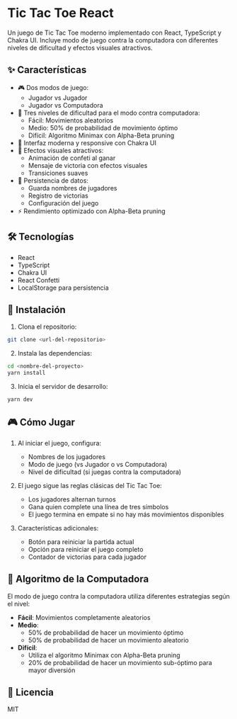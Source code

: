 # Tic Tac Toe React

Un juego de Tic Tac Toe moderno implementado con React, TypeScript y Chakra UI. Incluye modo de juego contra la computadora con diferentes niveles de dificultad y efectos visuales atractivos.

## ✨ Características

- 🎮 Dos modos de juego:
  - Jugador vs Jugador
  - Jugador vs Computadora
- 🤖 Tres niveles de dificultad para el modo contra computadora:
  - Fácil: Movimientos aleatorios
  - Medio: 50% de probabilidad de movimiento óptimo
  - Difícil: Algoritmo Minimax con Alpha-Beta pruning
- 🎯 Interfaz moderna y responsive con Chakra UI
- 🎉 Efectos visuales atractivos:
  - Animación de confeti al ganar
  - Mensaje de victoria con efectos visuales
  - Transiciones suaves
- 💾 Persistencia de datos:
  - Guarda nombres de jugadores
  - Registro de victorias
  - Configuración del juego
- ⚡ Rendimiento optimizado con Alpha-Beta pruning

## 🛠️ Tecnologías

- React
- TypeScript
- Chakra UI
- React Confetti
- LocalStorage para persistencia

## 🚀 Instalación

1. Clona el repositorio:

```bash
git clone <url-del-repositorio>
```

2. Instala las dependencias:

```bash
cd <nombre-del-proyecto>
yarn install
```

3. Inicia el servidor de desarrollo:

```bash
yarn dev
```

## 🎮 Cómo Jugar

1. Al iniciar el juego, configura:

   - Nombres de los jugadores
   - Modo de juego (vs Jugador o vs Computadora)
   - Nivel de dificultad (si juegas contra la computadora)

2. El juego sigue las reglas clásicas del Tic Tac Toe:

   - Los jugadores alternan turnos
   - Gana quien complete una línea de tres símbolos
   - El juego termina en empate si no hay más movimientos disponibles

3. Características adicionales:
   - Botón para reiniciar la partida actual
   - Opción para reiniciar el juego completo
   - Contador de victorias para cada jugador

## 🤖 Algoritmo de la Computadora

El modo de juego contra la computadora utiliza diferentes estrategias según el nivel:

- **Fácil**: Movimientos completamente aleatorios
- **Medio**:
  - 50% de probabilidad de hacer un movimiento óptimo
  - 50% de probabilidad de hacer un movimiento aleatorio
- **Difícil**:
  - Utiliza el algoritmo Minimax con Alpha-Beta pruning
  - 20% de probabilidad de hacer un movimiento sub-óptimo para mayor diversión

## 📝 Licencia

MIT
